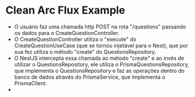 
# Clean Arc Flux Example

- O usuário faz uma chamada http POST na rota "/questions" passando os dados para o CreateQuestionController.
- O CreateQuestionController utiliza o "execute" do CreateQuestionUseCase (que se tornou injetável para o Nest), que por sua fez utiliza o método "create" do QuestionsRepository.
- O NestJS intercepta essa chamada ao método "create" e ao invés de utilizar o QuestionsRepository, ele utiliza o PrismaQuestionsRepository, que implementa o QuestionsRepository e faz as operações dentro do banco de dados através do PrismaService, que implementa o PrismaClient.
- 
